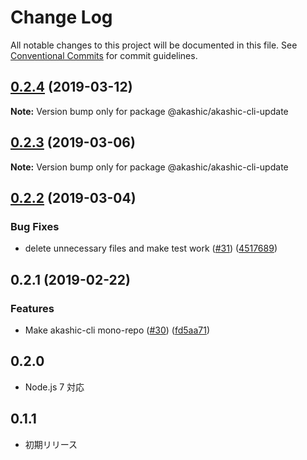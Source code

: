 # Change Log

All notable changes to this project will be documented in this file.
See [Conventional Commits](https://conventionalcommits.org) for commit guidelines.

## [0.2.4](https://github-com-akashic-cli/akashic-games/akashic-cli/compare/@akashic/akashic-cli-update@0.2.3...@akashic/akashic-cli-update@0.2.4) (2019-03-12)

**Note:** Version bump only for package @akashic/akashic-cli-update





## [0.2.3](https://github-com-akashic-cli/akashic-games/akashic-cli/compare/@akashic/akashic-cli-update@0.2.2...@akashic/akashic-cli-update@0.2.3) (2019-03-06)

**Note:** Version bump only for package @akashic/akashic-cli-update





## [0.2.2](https://github-com-akashic-cli/akashic-games/akashic-cli/compare/@akashic/akashic-cli-update@0.2.1...@akashic/akashic-cli-update@0.2.2) (2019-03-04)


### Bug Fixes

* delete unnecessary files and make test work ([#31](https://github-com-akashic-cli/akashic-games/akashic-cli/issues/31)) ([4517689](https://github-com-akashic-cli/akashic-games/akashic-cli/commit/4517689))





## 0.2.1 (2019-02-22)


### Features

* Make akashic-cli mono-repo ([#30](https://github-com-akashic-cli/akashic-games/akashic-cli/issues/30)) ([fd5aa71](https://github-com-akashic-cli/akashic-games/akashic-cli/commit/fd5aa71))





## 0.2.0
* Node.js 7 対応

## 0.1.1
* 初期リリース
